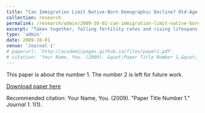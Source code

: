 ```yaml
---
title: "Can Immigration Limit Native-Born Demographic Decline? Old-Age Health Shocks, Migrant Care-Giving, and the Growth of Families"
collection: research
permalink: /research/admin/2009-10-01-can-immigration-limit-native-born-demographic-decline?-old-age-health-shocks,-migrant care-giving,-and-the-growth-of-families
excerpt: "Taken together, falling fertility rates and rising lifespans are causing many of the world\'s wealthiest countries to face steep increases in age-related long-term care (LTC) needs that must be born by a comparatively shrinking native labor force. This paper exploits rich administrative records to provide novel evidence on the scope and distribution of those costs. Beyond their well-studied disemployment effects, we find that health shocks to the elderly cause large families to grow larger: adult children are more likely to get married, and they have more children of their own. These responses are persistent over time, and they are consistent with the idea that LTC needs induce family members to substitute from formal employment into a mix of informal caregiving and home production.  Members of smaller families, on the other hand, experience sharp increases in mortality risk, which is consistent with caregiving-related ``deaths of despair."  Leveraging quasi-experimental variation in access to international caregiver markets for individual families, we find that formal caregiver hiring amplifies positive fertility responses, whereas mortality responses vanish. These results suggest that immigration policy can causally improve native-born well-being and sustain longer-term native-born demographics. "
type: 'admin'
date: 2009-10-01
venue: 'Journal 1'
# paperurl: 'http://academicpages.github.io/files/paper1.pdf'
# citation: 'Your Name, You. (2009). &quot;Paper Title Number 1.&quot; <i>Journal 1</i>. 1(1).'
---
```

This paper is about the number 1. The number 2 is left for future work.

[Download paper here](http://academicpages.github.io/files/paper1.pdf)

Recommended citation: Your Name, You. (2009). "Paper Title Number 1." <i>Journal 1</i>. 1(1).